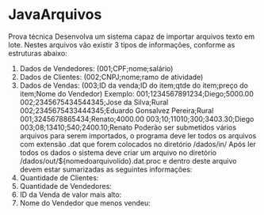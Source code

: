 # JavaArquivos
Prova técnica
Desenvolva um sistema capaz de importar arquivos texto em lote. Nestes arquivos vão existir 3 tipos de
informações, conforme as estruturas abaixo:
1. Dados de Vendedores: (001;CPF;nome;salário)
2. Dados de Clientes: (002;CNPJ;nome;ramo de atividade)
3. Dados de Vendas: (003;ID da venda;ID do item;qtde do item;preço do item;Nome do Vendedor)
Exemplo:
001;1234567891234;Diego;5000.00
002;2345675434544345;Jose da Silva;Rural
002;2345675433444345;Eduardo Gonsalvez Pereira;Rural
001;3245678865434;Renato;4000.00
003;10;11010;300;3403.30;Diego
003;08;13410;540;2400.10;Renato
Poderão ser submetidos vários arquivos para serem importados, o programa deve ler todos os arquivos
com extensão .dat que forem colocados no diretório /dados/in/
Após ler todos os dados o sistema deve criar um arquivo no diretório
/dados/out/${nomedoarquivolido}.dat.proc e dentro deste arquivo devem estar sumarizadas as seguintes
informações:
1. Quantidade de Clientes:
2. Quantidade de Vendedores:
3. ID da Venda de valor mais alto:
4. Nome do Vendedor que menos vendeu:
